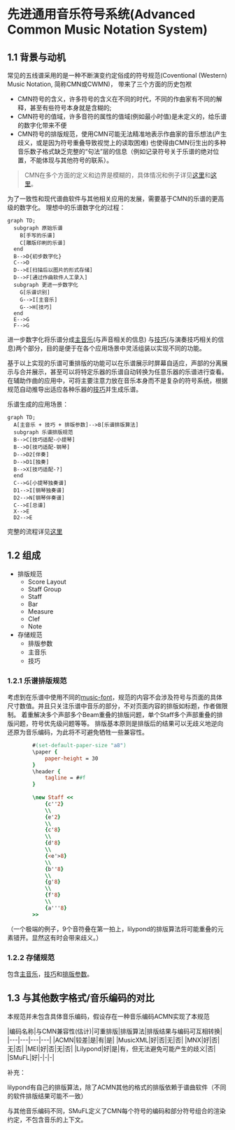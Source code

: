 # 先进通用音乐符号系统(Advanced Common Music Notation System)

## 1.1 背景与动机
常见的五线谱采用的是一种不断演变约定俗成的符号规范(Coventional (Western) Music Notation, 简称CMN或CWMN)，
带来了三个方面的历史包袱
* CMN符号的含义，许多符号的含义在不同的时代，不同的作曲家有不同的解释，甚至有些符号本身就是含糊的;
* CMN符号的值域，许多音符的属性的值域(例如最小时值)是未定义的，给乐谱的数字化带来不便
* CMN符号的排版规范，使用CMN可能无法精准地表示作曲家的音乐想法(产生歧义，或是因为符号重叠导致视觉上的读取困难)
也使得由CMN衍生出的多种音乐数子格式缺乏完整的“句法”层的信息（例如记录符号关于乐谱的绝对位置，不能体现与其他符号的联系）。
> CMN在多个方面的定义和边界是模糊的，具体情况和例子详见[这里](http://homes.sice.indiana.edu/donbyrd/CMNExtremesBody.htm)和[这里](http://homes.sice.indiana.edu/donbyrd/InterestingMusicNotation.html)。

为了一致性和现代谱曲软件与其他相关应用的发展，需要基于CMN的乐谱的更高级的数字化。
理想中的乐谱数字化的过程：

```mermaid
graph TD;
  subgraph 原始乐谱
    B[手写的乐谱]
    C[雕版印刷的乐谱]
  end
  B-->D{初步数字化}
  C-->D
  D-->E[扫描后以图片的形式存储]
  D-->F[通过作曲软件人工录入]
  subgraph 更进一步数字化
    G[乐谱识别]
    G-->I[主音乐]
    G-->H[技巧]
  end
  E-->G
  F-->G
```

进一步数字化将乐谱分成[主音乐](./terms.md#primary-music)(与声音相关的信息)
与[技巧](./terms.md#technique)(与演奏技巧相关的信息)两个部分，目的是便于在各个应用场景中灵活组装以实现不同的功能。

基于以上实现的乐谱可重排版的功能可以在乐谱展示时屏幕自适应，声部的分离展示与合并展示，甚至可以将特定乐器的乐谱自动转换为任意乐器的乐谱进行查看。
在辅助作曲的应用中，可将主要注意力放在音乐本身而不是复杂的符号系统，根据规范自动推导出适应各种乐器的[技巧](./terms.md#technique)并生成乐谱。

乐谱生成的应用场景：
```mermaid
graph TD;
  A[主音乐 + 技巧 + 排版参数]-->B[乐谱排版算法]
  subgraph 乐谱排版规范
  B-->C[技巧适配-小提琴]
  B-->D[技巧适配-钢琴]
  D-->D2[伴奏]
  D-->D1[独奏]
  B-->X[技巧适配-?]
  end
  C-->G[小提琴独奏谱]
  D1-->I[钢琴独奏谱]
  D2-->N[钢琴伴奏谱]
  C-->E[总谱]
  X-->E
  D2-->E
```
完整的流程详见[这里](./application.md#score-generation)

## 1.2 组成
* 排版规范
    * Score Layout
    * Staff Group
    * Staff
    * Bar
    * Measure
    * Clef
    * Note
* 存储规范
    * 排版参数
    * 主音乐
    * 技巧

### 1.2.1 乐谱排版规范
考虑到在乐谱中使用不同的[music-font](./terms.md#music-font)，规范的内容不会涉及符号与页面的具体尺寸数值。并且只关注乐谱中音乐的部分，不对页面内容的排版如标题，作者做限制。
着重解决多个声部多个Beam重叠的排版问题，单个Staff多个声部重叠的排版问题，符号优先级问题等等。
排版基本原则是排版后的结果可以无歧义地逆向还原为音乐编码，为此将不可避免牺牲一些兼容性。
```lilypond
        #(set-default-paper-size "a8")
        \paper {
            paper-height = 30
        }
        \header {
            tagline = ##f
        }
            
        \new Staff <<
            {c''2}
            \\
            {e'2}
            \\
            {c'8}
            \\
            {d'8}
            \\
            {<e'>8}
            \\
            {b''8}
            \\
            {g'8}
            \\
            {f'8}
            \\
            {a'''8}
        >>
```
（一个极端的例子，9个音符叠在第一拍上，lilypond的排版算法将可能重叠的元素错开。显然这有时会带来歧义。）

### 1.2.2 存储规范
包含[主音乐](./terms.md#primary-music)，[技巧](./terms.md#technique)和[排版参数](./terms.md#typesetting-params)。

## 1.3 与其他数字格式/音乐编码的对比
本规范并未包含具体音乐编码，假设存在一种音乐编码ACMN实现了本规范

|编码名称|与CMN兼容性(估计)|可重排版|排版算法|排版结果与编码可互相转换|
|---|---|---|---|
|ACMN|较差|是|有|是|
|MusicXML|好|否|无|否|
|MNX|好|否|无|否|
|MEI|好|否|无|否|
|Lilypond|好|是|有，但无法避免可能产生的歧义|否|
|SMuFL|好|-|-|-|

补充：

lilypond有自己的排版算法，除了ACMN其他的格式的排版依赖于谱曲软件（不同的软件排版结果可能不一致）

与其他音乐编码不同，SMuFL定义了CMN每个符号的编码和部分符号组合的渲染约定，不包含音乐的上下文。
